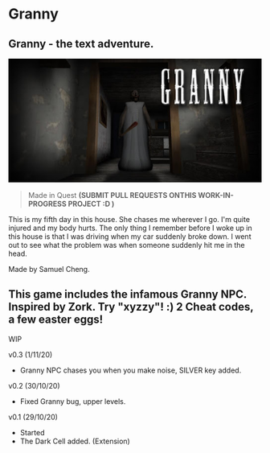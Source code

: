# Granny
## Granny - the text adventure.
<img src="Granny/unnamed.jpg"/>

> Made in Quest
<b>(SUBMIT PULL REQUESTS ONTHIS WORK-IN-PROGRESS PROJECT :D )</b>

This is my fifth day in this house. She chases me wherever I go. I'm quite injured and my body hurts. The only thing I remember before I woke up in this house is that I was driving when my car suddenly broke down. I went out to see what the problem was when someone suddenly hit me in the head.

Made by Samuel Cheng.

This game includes the infamous Granny NPC. Inspired by Zork.
Try "xyzzy"! :)
2 Cheat codes, a few easter eggs!
----
WIP

v0.3 (1/11/20)
- Granny NPC chases you when you make noise, SILVER key added.

v0.2 (30/10/20)
- Fixed Granny bug, upper levels.

v0.1 (29/10/20)
- Started
- The Dark Cell added. (Extension)
